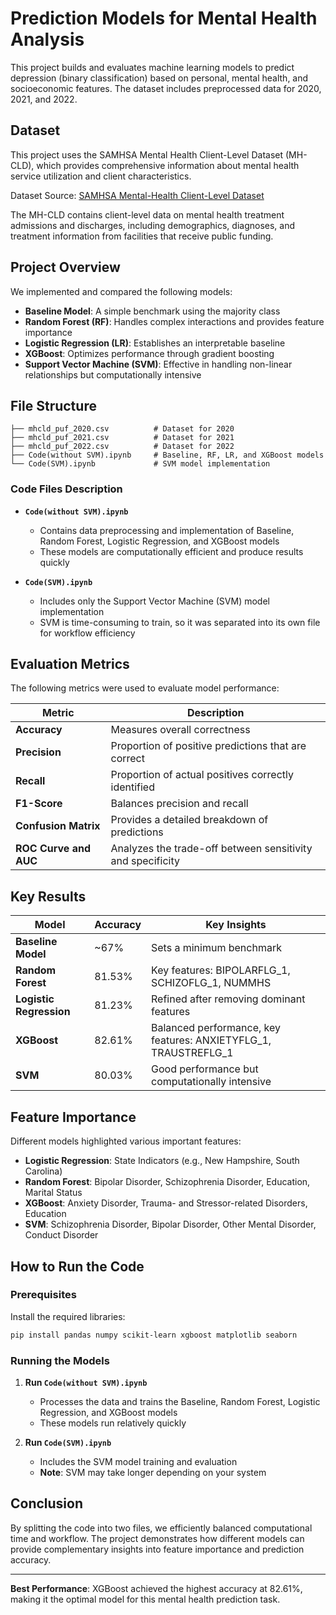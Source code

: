 # Prediction Models for Mental Health Analysis

This project builds and evaluates machine learning models to predict depression (binary classification) based on personal, mental health, and socioeconomic features. The dataset includes preprocessed data for 2020, 2021, and 2022.

## Dataset
This project uses the SAMHSA Mental Health Client-Level Dataset (MH-CLD), which provides comprehensive information about mental health service utilization and client characteristics.

Dataset Source: [SAMHSA Mental-Health Client-Level Dataset](https://www.samhsa.gov/data/data-we-collect/mh-cld/datafiles)

The MH-CLD contains client-level data on mental health treatment admissions and discharges, including demographics, diagnoses, and treatment information from facilities that receive public funding.

## Project Overview

We implemented and compared the following models:

- **Baseline Model**: A simple benchmark using the majority class
- **Random Forest (RF)**: Handles complex interactions and provides feature importance
- **Logistic Regression (LR)**: Establishes an interpretable baseline
- **XGBoost**: Optimizes performance through gradient boosting
- **Support Vector Machine (SVM)**: Effective in handling non-linear relationships but computationally intensive

## File Structure

```
├── mhcld_puf_2020.csv          # Dataset for 2020
├── mhcld_puf_2021.csv          # Dataset for 2021
├── mhcld_puf_2022.csv          # Dataset for 2022
├── Code(without SVM).ipynb     # Baseline, RF, LR, and XGBoost models
└── Code(SVM).ipynb             # SVM model implementation
```

### Code Files Description

- **`Code(without SVM).ipynb`**
  - Contains data preprocessing and implementation of Baseline, Random Forest, Logistic Regression, and XGBoost models
  - These models are computationally efficient and produce results quickly

- **`Code(SVM).ipynb`**
  - Includes only the Support Vector Machine (SVM) model implementation
  - SVM is time-consuming to train, so it was separated into its own file for workflow efficiency

## Evaluation Metrics

The following metrics were used to evaluate model performance:

| Metric | Description |
|--------|-------------|
| **Accuracy** | Measures overall correctness |
| **Precision** | Proportion of positive predictions that are correct |
| **Recall** | Proportion of actual positives correctly identified |
| **F1-Score** | Balances precision and recall |
| **Confusion Matrix** | Provides a detailed breakdown of predictions |
| **ROC Curve and AUC** | Analyzes the trade-off between sensitivity and specificity |

## Key Results

| Model | Accuracy | Key Insights |
|-------|----------|--------------|
| **Baseline Model** | ~67% | Sets a minimum benchmark |
| **Random Forest** | 81.53% | Key features: BIPOLARFLG_1, SCHIZOFLG_1, NUMMHS |
| **Logistic Regression** | 81.23% | Refined after removing dominant features |
| **XGBoost** | 82.61% | Balanced performance, key features: ANXIETYFLG_1, TRAUSTREFLG_1 |
| **SVM** | 80.03% | Good performance but computationally intensive |

## Feature Importance

Different models highlighted various important features:

- **Logistic Regression**: State Indicators (e.g., New Hampshire, South Carolina)
- **Random Forest**: Bipolar Disorder, Schizophrenia Disorder, Education, Marital Status
- **XGBoost**: Anxiety Disorder, Trauma- and Stressor-related Disorders, Education
- **SVM**: Schizophrenia Disorder, Bipolar Disorder, Other Mental Disorder, Conduct Disorder

## How to Run the Code

### Prerequisites

Install the required libraries:

```bash
pip install pandas numpy scikit-learn xgboost matplotlib seaborn
```

### Running the Models

1. **Run `Code(without SVM).ipynb`**
   - Processes the data and trains the Baseline, Random Forest, Logistic Regression, and XGBoost models
   - These models run relatively quickly

2. **Run `Code(SVM).ipynb`**
   - Includes the SVM model training and evaluation
   - **Note**: SVM may take longer depending on your system

## Conclusion

By splitting the code into two files, we efficiently balanced computational time and workflow. The project demonstrates how different models can provide complementary insights into feature importance and prediction accuracy.

---

**Best Performance**: XGBoost achieved the highest accuracy at 82.61%, making it the optimal model for this mental health prediction task.
